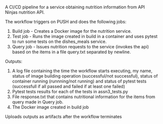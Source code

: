 A CI/CD pipeline for a service obtaining nutrition information from API Ninjas nutrition API.

The workflow triggers on PUSH and does the following jobs:

1. Build job - Creates a Docker image for the nutrition service.
2. Test job - Runs the image created in build in a container and uses pytest to run some tests on the dishes_meals service.
3. Query job - Issues nutrition requests to the service (invokes the api) based on the items in a file query.txt separated by newline.

Outputs:

1. A log file containing the time the workflow starts executing, my name, status of image building operation (successful/not successful), status of container running (runnning/not running) and status of pytest tests (successfull if all passed and failed if at least one failed)
2. Pytest tests results for each of the tests in assn3_tests.py
3. File response.txt that contains nutritional information for the items from query made in Query job.
4. The Docker image created in build job

Uploads outputs as artifacts after the workflow terminates
